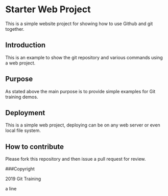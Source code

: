 # Starter Web Project

This is a simple website project for
showing how to use Github and git together.

## Introduction

This is an example to show the git repository and 
various commands using a web project.

## Purpose

As stated above the main purpose is to provide simple
examples for Git training demos.

## Deployment 

This is a simple web project, deploying can be on any
web server or even local file system.

## How to contribute

Please fork this repository and then issue a pull request for review.

###Copyright

2019 Git Training

a line
